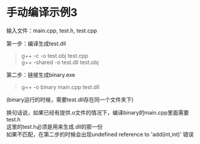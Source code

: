 # 手动编译示例3

输入文件：main.cpp, test.h, test.cpp  

第一步：编译生成test.dll  
> g++ -c -o test.obj test.cpp  
> g++ -shared -o test.dll test.obj  


第二步：链接生成binary.exe  
> g++ -o binary main.cpp test.dll  

(binary运行的时候，需要test.dll存在同一个文件夹下)  

换句话说，如果已经有提供.o文件的情况下，编译binary的main.cpp里面需要test.h  
这里的test.h必须是用来生成.dll的那一份  
如果不匹配，在第二步的时候会出现undefined reference to 'add(int,int)' 错误  

